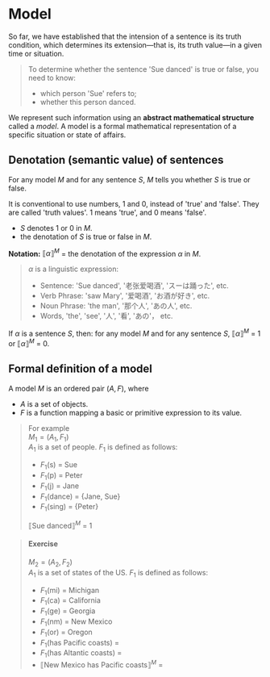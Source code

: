# Model

So far, we have established that the intension of a sentence is its truth condition, which determines its extension—that is, its truth value—in a given time or situation. 

> To determine whether the sentence 'Sue danced' is true or false, you need to know: <br>
> - which person 'Sue' refers to;
> - whether this person danced.

We represent such information using an **abstract mathematical structure** called a *model*. A model is a formal mathematical representation of a specific situation or state of affairs.

## Denotation (semantic value) of sentences

For any model *M* and for any sentence *S*, $M$ tells you whether *S* is true or false.

It is conventional to use numbers, 1 and 0, instead of 'true' and 'false'. They are called 'truth values'. 1 means 'true', and 0 means 'false'.
- *S* denotes 1 or 0 in $M$. 
- the denotation of *S* is true or false in $M$.

**Notation:** $⟦\alpha⟧^M$ = the denotation of the expression $\alpha$ in $M$. 

> $\alpha$ is a linguistic expression: <br>
> - Sentence: 'Sue danced', '老张爱喝酒', 'スーは踊った', etc. 
> - Verb Phrase: 'saw Mary', '爱喝酒', 'お酒が好き', etc. 
> - Noun Phrase: 'the man', '那个人', 'あの人', etc. 
> - Words, 'the', 'see', '人', '看', 'あの'， etc.  

If $\alpha$ is a sentence *S*, then: for any model $M$ and for any sentence *S*, $⟦\alpha⟧^M$ = 1 or $⟦\alpha⟧^M$ = 0. 

## Formal definition of a model

A model $M$ is an ordered pair $(A, F)$, where 
- $A$ is a set of objects. 
- $F$ is a function mapping a basic or primitive expression to its value. 

> For example <br>
> $M_1 = (A_1, F_1)$ <br>
> $A_1$ is a set of people. $F_1$ is defined as follows:
> - $F_1 (\textsf{s})$ = Sue
> - $F_1 (\textsf{p})$ = Peter
> - $F_1 (\textsf{j})$ = Jane
> - $F_1 (\text{dance})$ = {Jane, Sue}
> - $F_1 (\text{sing})$ = {Peter}
>   
> $⟦\text{Sue danced}⟧^M$ = 1

> #### Exercise
> $M_2 = (A_2, F_2)$ <br>
> $A_1$ is a set of states of the US. $F_1$ is defined as follows:
> - $F_1 (\textsf{mi})$ = Michigan
> - $F_1 (\textsf{ca})$ = California
> - $F_1 (\textsf{ge})$ = Georgia
> - $F_1 (\textsf{nm})$ = New Mexico
> - $F_1 (\textsf{or})$ = Oregon
> - $F_1 (\textsf{has Pacific coasts})$ =
> - $F_1 (\textsf{has Altantic coasts})$ =
> - $⟦\text{New Mexico has Pacific coasts}⟧^M$ = 




